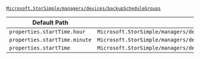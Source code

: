 [`Microsoft.StorSimple/managers/devices/backupScheduleGroups`](https://docs.microsoft.com/en-us/azure/templates/microsoft.storsimple/managers/devices/backupschedulegroups)

| Default Path | Alias |
|---|---|
| `properties.startTime.hour` | `Microsoft.StorSimple/managers/devices/backupScheduleGroups/startTime.hour` |
| `properties.startTime.minute` | `Microsoft.StorSimple/managers/devices/backupScheduleGroups/startTime.minute` |
| `properties.startTime` | `Microsoft.StorSimple/managers/devices/backupScheduleGroups/startTime` |

